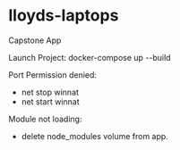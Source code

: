 # lloyds-laptops
Capstone App

Launch Project:
    docker-compose up --build

Port Permission denied:
- net stop winnat
- net start winnat

Module not loading:
- delete node_modules volume from app.
